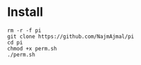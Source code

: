 # Install

    rm -r -f pi
    git clone https://github.com/NajmAjmal/pi
    cd pi
    chmod +x perm.sh
    ./perm.sh

